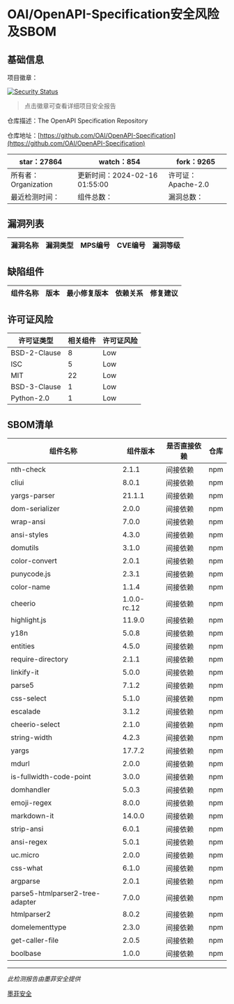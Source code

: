 # OAI/OpenAPI-Specification安全风险及SBOM

## 基础信息

项目徽章：

[![Security Status](https://www.murphysec.com/platform3/v31/badge/1758206147752579072.svg)](https://www.murphysec.com/console/report/1694780012644167680/1758206147752579072)

> 点击徽章可查看详细项目安全报告

仓库描述：The OpenAPI Specification Repository

仓库地址：[https://github.com/OAI/OpenAPI-Specification](https://github.com/OAI/OpenAPI-Specification)

| star：27864 | watch：854 | fork：9265 |
| ----------- | -------------- | ------------ |
| 所有者：Organization | 更新时间：2024-02-16 01:55:00 | 许可证：Apache-2.0 |
| 最近检测时间： | 组件总数： | 漏洞总数： |




## 漏洞列表

| 漏洞名称 | 漏洞类型 | MPS编号 | CVE编号 | 漏洞等级 |
| ------- | ------ | ------- | ------ | ----- |





## 缺陷组件

| 组件名称 | 版本 | 最小修复版本 | 依赖关系 | 修复建议 |
| -------- | ---- | ------------ | -------- | -------- |





## 许可证风险

| 许可证类型 | 相关组件 | 许可证风险 |
| ---------- | -------- | ---------- |
|BSD-2-Clause|8|Low|
|ISC|5|Low|
|MIT|22|Low|
|BSD-3-Clause|1|Low|
|Python-2.0|1|Low|




## SBOM清单

| 组件名称 | 组件版本 | 是否直接依赖 | 仓库 |
| -------- | -------- | ------------ | ---- |
|nth-check|2.1.1|间接依赖|npm|
|cliui|8.0.1|间接依赖|npm|
|yargs-parser|21.1.1|间接依赖|npm|
|dom-serializer|2.0.0|间接依赖|npm|
|wrap-ansi|7.0.0|间接依赖|npm|
|ansi-styles|4.3.0|间接依赖|npm|
|domutils|3.1.0|间接依赖|npm|
|color-convert|2.0.1|间接依赖|npm|
|punycode.js|2.3.1|间接依赖|npm|
|color-name|1.1.4|间接依赖|npm|
|cheerio|1.0.0-rc.12|间接依赖|npm|
|highlight.js|11.9.0|间接依赖|npm|
|y18n|5.0.8|间接依赖|npm|
|entities|4.5.0|间接依赖|npm|
|require-directory|2.1.1|间接依赖|npm|
|linkify-it|5.0.0|间接依赖|npm|
|parse5|7.1.2|间接依赖|npm|
|css-select|5.1.0|间接依赖|npm|
|escalade|3.1.2|间接依赖|npm|
|cheerio-select|2.1.0|间接依赖|npm|
|string-width|4.2.3|间接依赖|npm|
|yargs|17.7.2|间接依赖|npm|
|mdurl|2.0.0|间接依赖|npm|
|is-fullwidth-code-point|3.0.0|间接依赖|npm|
|domhandler|5.0.3|间接依赖|npm|
|emoji-regex|8.0.0|间接依赖|npm|
|markdown-it|14.0.0|间接依赖|npm|
|strip-ansi|6.0.1|间接依赖|npm|
|ansi-regex|5.0.1|间接依赖|npm|
|uc.micro|2.0.0|间接依赖|npm|
|css-what|6.1.0|间接依赖|npm|
|argparse|2.0.1|间接依赖|npm|
|parse5-htmlparser2-tree-adapter|7.0.0|间接依赖|npm|
|htmlparser2|8.0.2|间接依赖|npm|
|domelementtype|2.3.0|间接依赖|npm|
|get-caller-file|2.0.5|间接依赖|npm|
|boolbase|1.0.0|间接依赖|npm|


------

*此检测报告由墨菲安全提供*

[墨菲安全](www.murphysec.com)